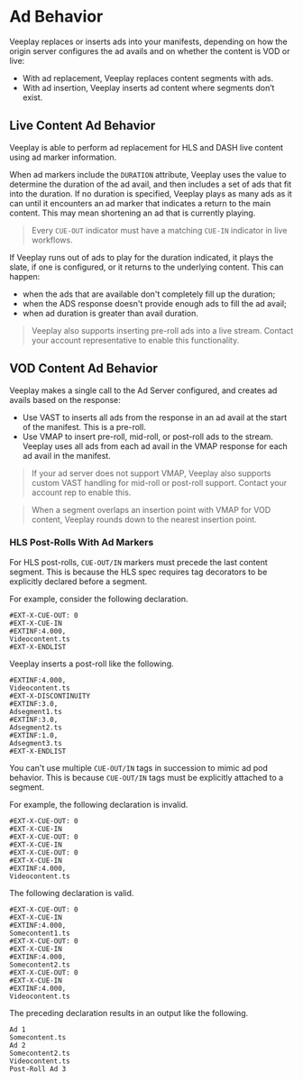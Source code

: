 # Ad Behavior

Veeplay replaces or inserts ads into your manifests, depending on how the origin server configures the ad avails and on whether the content is VOD or live: 
+ With ad replacement, Veeplay replaces content segments with ads.
+ With ad insertion, Veeplay inserts ad content where segments don’t exist.

## Live Content Ad Behavior 

Veeplay is able to perform ad replacement for HLS and DASH live content using ad marker information.

When ad markers include the `DURATION` attribute, Veeplay uses the value to determine the duration of the ad avail, and then includes a set of ads that fit into the duration. If no duration is specified, Veeplay plays as many ads as it can until it encounters an ad marker that indicates a return to the main content. This may mean shortening an ad that is currently playing.

> Every `CUE-OUT` indicator must have a matching `CUE-IN` indicator in live workflows.

If Veeplay runs out of ads to play for the duration indicated, it plays the slate, if one is configured, or it returns to the underlying content. This can happen:
- when the ads that are available don't completely fill up the duration;
- when the ADS response doesn't provide enough ads to fill the ad avail;
- when ad duration is greater than avail duration.

> Veeplay also supports inserting pre-roll ads into a live stream. Contact your account representative to enable this functionality.

## VOD Content Ad Behavior

Veeplay makes a single call to the Ad Server configured, and creates ad avails based on the response:
+ Use VAST to inserts all ads from the response in an ad avail at the start of the manifest. This is a pre-roll.
+ Use VMAP to insert pre-roll, mid-roll, or post-roll ads to the stream. Veeplay uses all ads from each ad avail in the VMAP response for each ad avail in the manifest. 

> If your ad server does not support VMAP, Veeplay also supports custom VAST handling for mid-roll or post-roll support. Contact your account rep to enable this.

> When a segment overlaps an insertion point with VMAP for VOD content, Veeplay rounds down to the nearest insertion point. 


### HLS Post-Rolls With Ad Markers

For HLS post-rolls, `CUE-OUT/IN` markers must precede the last content segment. This is because the HLS spec requires tag decorators to be explicitly declared before a segment. 

For example, consider the following declaration. 

```
#EXT-X-CUE-OUT: 0
#EXT-X-CUE-IN
#EXTINF:4.000,
Videocontent.ts
#EXT-X-ENDLIST
```

Veeplay inserts a post-roll like the following.

```
#EXTINF:4.000,
Videocontent.ts
#EXT-X-DISCONTINUITY
#EXTINF:3.0,
Adsegment1.ts
#EXTINF:3.0,
Adsegment2.ts 
#EXTINF:1.0,
Adsegment3.ts
#EXT-X-ENDLIST
```

You can't use multiple `CUE-OUT/IN` tags in succession to mimic ad pod behavior. This is because `CUE-OUT/IN` tags must be explicitly attached to a segment. 

For example, the following declaration is invalid.

```
#EXT-X-CUE-OUT: 0
#EXT-X-CUE-IN
#EXT-X-CUE-OUT: 0
#EXT-X-CUE-IN
#EXT-X-CUE-OUT: 0
#EXT-X-CUE-IN
#EXTINF:4.000,
Videocontent.ts
```

The following declaration is valid.

```
#EXT-X-CUE-OUT: 0
#EXT-X-CUE-IN
#EXTINF:4.000,
Somecontent1.ts
#EXT-X-CUE-OUT: 0
#EXT-X-CUE-IN
#EXTINF:4.000,
Somecontent2.ts
#EXT-X-CUE-OUT: 0
#EXT-X-CUE-IN
#EXTINF:4.000,
Videocontent.ts
```

The preceding declaration results in an output like the following. 

```
Ad 1
Somecontent.ts
Ad 2
Somecontent2.ts
Videocontent.ts
Post-Roll Ad 3
```
